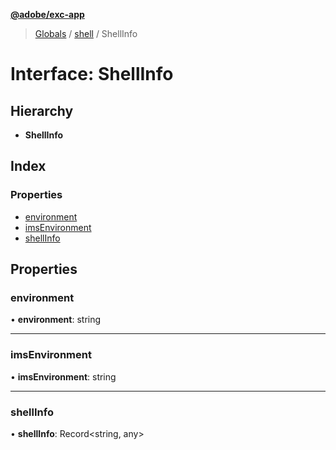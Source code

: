 **[@adobe/exc-app](../README.md)**

> [Globals](../README.md) / [shell](../modules/shell.md) / ShellInfo

# Interface: ShellInfo

## Hierarchy

* **ShellInfo**

## Index

### Properties

* [environment](shell.shellinfo.md#environment)
* [imsEnvironment](shell.shellinfo.md#imsenvironment)
* [shellInfo](shell.shellinfo.md#shellinfo)

## Properties

### environment

•  **environment**: string

___

### imsEnvironment

•  **imsEnvironment**: string

___

### shellInfo

•  **shellInfo**: Record\<string, any>
